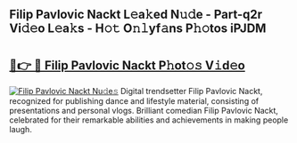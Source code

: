 ## Filip Pavlovic Nackt L𝚎a𝚔ed N𝚞𝚍e - Part-q2r Vi𝚍𝚎o L𝚎a𝚔s - H𝚘𝚝 O𝚗𝚕yf𝚊ns P𝚑𝚘tos iPJDM

# <h2><a href="http://kf1aby.oniu.top/?m=Filip+Pavlovic+Nackt">🔗👉 🔴 Filip Pavlovic Nackt P𝚑ot𝚘𝚜 V𝚒d𝚎o</a></h2>

[![Filip Pavlovic Nackt Nu𝚍e𝚜](https://i.imgur.com/0qMVB7G.gif)](http://kf1aby.oniu.top/?m=Filip+Pavlovic+Nackt)
Digital trendsetter Filip Pavlovic Nackt, recognized for publishing dance and lifestyle material, consisting of presentations and personal vlogs. Brilliant comedian Filip Pavlovic Nackt, celebrated for their remarkable abilities and achievements in making people laugh.  
